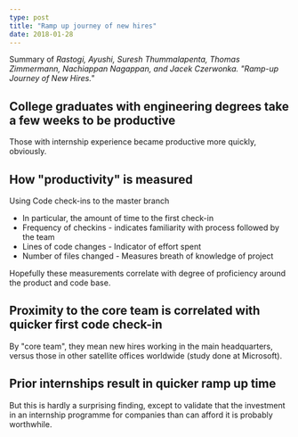```yaml
---
type: post
title: "Ramp up journey of new hires"
date: 2018-01-28
---
```


Summary of _Rastogi, Ayushi, Suresh Thummalapenta, Thomas Zimmermann, Nachiappan Nagappan, and Jacek Czerwonka. "Ramp-up Journey of New Hires."_

## College graduates with engineering degrees take a few weeks to be productive

Those with internship experience became productive more quickly, obviously.

## How "productivity" is measured

Using Code check-ins to the master branch
* In particular, the amount of time to the first check-in
* Frequency of checkins - 
  indicates familiarity with process followed by the team
* Lines of code changes - 
  Indicator of effort spent
* Number of files changed - 
  Measures breath of knowledge of project

Hopefully these measurements correlate with degree of proficiency
around the product and code base.

## Proximity to the core team is correlated with quicker first code check-in

By "core team", they mean new hires working in the main headquarters,
versus those in other satellite offices worldwide 
(study done at Microsoft).

## Prior internships result in quicker ramp up time

But this is hardly a surprising finding,
except to validate that the investment in an internship programme 
for companies than can afford it is probably worthwhile. 


